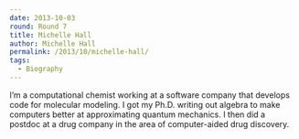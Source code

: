 ```yaml
---
date: 2013-10-03
round: Round 7
title: Michelle Hall
author: Michelle Hall
permalink: /2013/10/michelle-hall/
tags:
  - Biography
---
```

I&#8217;m a computational chemist working at a software company that develops code for molecular modeling. I got my Ph.D. writing out algebra to make computers better at approximating quantum mechanics. I then did a postdoc at a drug company in the area of computer-aided drug discovery.
